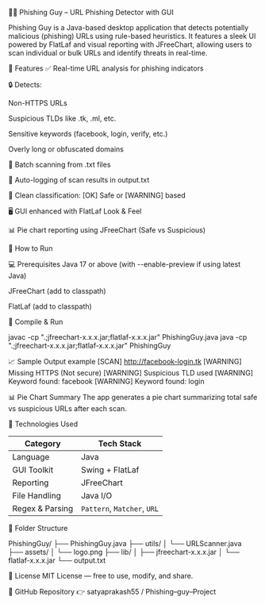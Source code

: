 🕵️‍♂️ Phishing Guy – URL Phishing Detector with GUI


Phishing Guy is a Java-based desktop application that detects potentially malicious (phishing) URLs using rule-based heuristics. It features a sleek UI powered by FlatLaf and visual reporting with JFreeChart, allowing users to scan individual or bulk URLs and identify threats in real-time.


🚀 Features
✅ Real-time URL analysis for phishing indicators

🔒 Detects:

Non-HTTPS URLs

Suspicious TLDs like .tk, .ml, etc.

Sensitive keywords (facebook, login, verify, etc.)

Overly long or obfuscated domains

📂 Batch scanning from .txt files

🧾 Auto-logging of scan results in output.txt

🧠 Clean classification: [OK] Safe or [WARNING] based

🖥️ GUI enhanced with FlatLaf Look & Feel

📊 Pie chart reporting using JFreeChart (Safe vs Suspicious)


📂 How to Run

💻 Prerequisites
Java 17 or above (with --enable-preview if using latest Java)

JFreeChart (add to classpath)

FlatLaf (add to classpath)

🧪 Compile & Run

javac -cp ".;jfreechart-x.x.x.jar;flatlaf-x.x.x.jar" PhishingGuy.java
java -cp ".;jfreechart-x.x.x.jar;flatlaf-x.x.x.jar" PhishingGuy

📈 Sample Output
example
[SCAN] http://facebook-login.tk
[WARNING] Missing HTTPS (Not secure)
[WARNING] Suspicious TLD used
[WARNING] Keyword found: facebook
[WARNING] Keyword found: login


📊 Pie Chart Summary
The app generates a pie chart summarizing total safe vs suspicious URLs after each scan.

📄 Technologies Used

| Category        | Tech Stack                  |
| --------------- | --------------------------- |
| Language        | Java                        |
| GUI Toolkit     | Swing + FlatLaf             |
| Reporting       | JFreeChart                  |
| File Handling   | Java I/O                    |
| Regex & Parsing | `Pattern`, `Matcher`, `URL` |


📁 Folder Structure

PhishingGuy/
├── PhishingGuy.java
├── utils/
│   └── URLScanner.java
├── assets/
│   └── logo.png
├── lib/
│   ├── jfreechart-x.x.x.jar
│   └── flatlaf-x.x.x.jar
└── output.txt

📎 License
MIT License — free to use, modify, and share.


 🔗 GitHub Repository
👉 satyaprakash55 / Phishing–guy–Project



